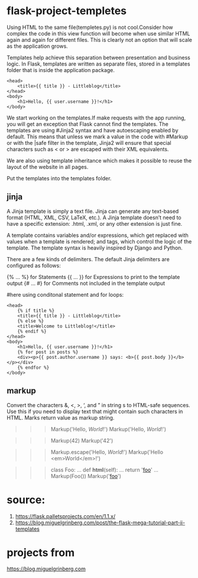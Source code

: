 # flask-project-templetes 

Using HTML to the same file(templetes.py) is not cool.Consider how complex the code in this view function will become when use similar HTML again and again for different files. This is clearly not an option that will scale as the application grows.

Templates help achieve this separation between presentation and business logic. In Flask, templates are written as separate files, stored in a templates folder that is inside the application package.

>>> <html>
    <head>
        <title>{{ title }} - Littleblog</title>
    </head>
    <body>
        <h1>Hello, {{ user.username }}!</h1>
    </body>
</html>

We start working on the templates.If make requests with the app running, you will get an exception that Flask cannot find the templates. The templates are using #Jinja2 syntax and have autoescaping enabled by default. This means that unless we mark a value in the code with #Markup or with the |safe filter in the template, Jinja2 will ensure that special characters such as < or > are escaped with their XML equivalents.

We are also using template inheritance which makes it possible to reuse the layout of the website in all pages.

Put the templates into the templates folder.


## jinja
A Jinja template is simply a text file. Jinja can generate any text-based format (HTML, XML, CSV, LaTeX, etc.). A Jinja template doesn’t need to have a specific extension: .html, .xml, or any other extension is just fine.

A template contains variables and/or expressions, which get replaced with values when a template is rendered; and tags, which control the logic of the template. The template syntax is heavily inspired by Django and Python.

There are a few kinds of delimiters. The default Jinja delimiters are configured as follows:

{% ... %} for Statements
{{ ... }} for Expressions to print to the template output
{# ... #} for Comments not included in the template output


#here using conditonal statement and for loops:

>>> <html>
    <head>
        {% if title %}
        <title>{{ title }} - Littleblog</title>
        {% else %}
        <title>Welcome to Littleblog!</title>
        {% endif %}
    </head>
    <body>
        <h1>Hello, {{ user.username }}!</h1>
        {% for post in posts %}
        <div><p>{{ post.author.username }} says: <b>{{ post.body }}</b></p></div>
        {% endfor %}
    </body>
</html>

## markup
Convert the characters &, <, >, ‘, and ” in string s to HTML-safe sequences. Use this if you need to display text that might contain such characters in HTML. Marks return value as markup string.

>>> Markup('Hello, <em>World</em>!')
Markup('Hello, <em>World</em>!')

>>> Markup(42)
Markup('42')

>>> Markup.escape('Hello, <em>World</em>!')
Markup('Hello &lt;em&gt;World&lt;/em&gt;!')

>>> class Foo:
...     def __html__(self):
...         return '<a href="/foo">foo</a>'
...
>>> Markup(Foo())
Markup('<a href="/foo">foo</a>')



# source: 
1. https://flask.palletsprojects.com/en/1.1.x/
2. https://blog.miguelgrinberg.com/post/the-flask-mega-tutorial-part-ii-templates

# projects from 
https://blog.miguelgrinberg.com



